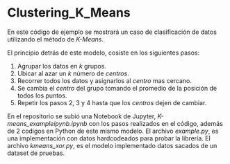 # Clustering_K_Means
En este código de ejemplo se mostrará un caso de clasificación de datos utilizando el método de *K-Means*. 

El principio detrás de este modelo, cosiste en los siguientes pasos:
1. Agrupar los datos en *k* grupos.
2. Ubicar al azar un *k* número de *centros*. 
3. Recorrer todos los datos y asignarlos al *centro* mas cercano.
4. Se cambia el *centro* del grupo tomando el promedio de la posición de todos los puntos.
5. Repetir los pasos 2, 3 y 4 hasta que los *centros* dejen de cambiar.

En el repositorio se subió una Notebook de Jupyter, *K-means_exampleipynb.ipynb* con los pasos realizados en el código, además de 2 codigos en Python de este mismo modelo.
El archivo *example.py*, es una implementación con datos hardcodeados para probar la librería.
El archivo *kmeans_xor.py*, es el modelo implementado datos sacados de un dataset de pruebas. 
